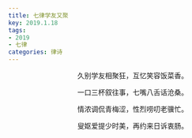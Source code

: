 ```yaml
---
title: 七律学友又聚
key: 2019.1.18
tags: 
- 2019
- 七律
categories: 律诗
---
```


<p align="center">久别学友相聚狂，互忆笑容饭菜香。
</p>
<p align="center">一口三杯叙往事，七嘴八舌话沧桑。
</p>
<p align="center">情浓调侃青梅涩，性烈唠叨老骥忙。
</p>
<p align="center">叟妪爱提少时美，再约来日诉衷肠。
</p>
